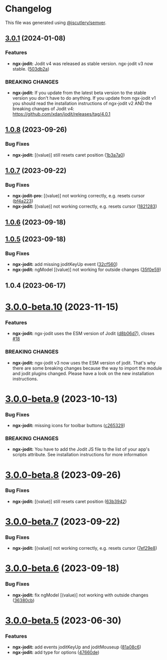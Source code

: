 # Changelog

This file was generated using [@jscutlery/semver](https://github.com/jscutlery/semver).

## [3.0.1](https://github.com/julianpoemp/ngx-jodit/compare/ngx-jodit-3.0.0-beta.10...ngx-jodit-3.0.1) (2024-01-08)


### Features

* **ngx-jodit:** Jodit v4 was released as stable version. ngx-jodit v3 now stable. ([503db2a](https://github.com/julianpoemp/ngx-jodit/commit/503db2adea178177551160863715b4baa2f28c9c))


### BREAKING CHANGES

* **ngx-jodit:** If you update from the latest beta version to the
stable version you don't have to do anything. If you update from
ngx-jodit v1 you should read the installation instructions of ngx-jodit
v2 AND the breaking changes of Jodit v4:
https://github.com/xdan/jodit/releases/tag/4.0.1



## [1.0.8](https://github.com/julianpoemp/ngx-jodit/compare/ngx-jodit-3.0.0-beta.7...ngx-jodit-1.0.8) (2023-09-26)


### Bug Fixes

* **ngx-jodit:** [(value)] still resets caret position ([1b3a7a0](https://github.com/julianpoemp/ngx-jodit/commit/1b3a7a0a4e47faa491c3fe4c2f98d7abb8c7fa44))



## [1.0.7](https://github.com/julianpoemp/ngx-jodit/compare/ngx-jodit-3.0.0-beta.6...ngx-jodit-1.0.7) (2023-09-22)


### Bug Fixes

* **ngx-jodit-pro:** [(value)] not working correctly, e.g. resets cursor ([bf4a223](https://github.com/julianpoemp/ngx-jodit/commit/bf4a223dabeda5dc91cb1b1456804296da9aeefa))
* **ngx-jodit:** [(value)] not working correctly, e.g. resets cursor ([1821283](https://github.com/julianpoemp/ngx-jodit/commit/182128372ffb21b4be5b7b6907b063800e71a9ce))



## [1.0.6](https://github.com/julianpoemp/ngx-jodit/compare/ngx-jodit-1.0.5...ngx-jodit-1.0.6) (2023-09-18)



## [1.0.5](https://github.com/julianpoemp/ngx-jodit/compare/ngx-jodit-3.0.0-beta.5...ngx-jodit-1.0.5) (2023-09-18)


### Bug Fixes

* **ngx-jodit:** add missing joditKeyUp event ([32cf560](https://github.com/julianpoemp/ngx-jodit/commit/32cf560452a623543ad178bc1f2dd93357ecd9ca))
* **ngx-jodit:** ngModel [(value)] not working for outside changes ([35f0e59](https://github.com/julianpoemp/ngx-jodit/commit/35f0e5906781fd9b1665d875485a1e9c6811ab47))



## 1.0.4 (2023-06-17)



# [3.0.0-beta.10](https://github.com/julianpoemp/ngx-jodit/compare/ngx-jodit-3.0.0-beta.9...ngx-jodit-3.0.0-beta.10) (2023-11-15)


### Features

* **ngx-jodit:** ngx-jodit uses the ESM version of Jodit ([d8b06d7](https://github.com/julianpoemp/ngx-jodit/commit/d8b06d7fdb34320bda58b9b95bcd3ee24d4aa8c5)), closes [#18](https://github.com/julianpoemp/ngx-jodit/issues/18)


### BREAKING CHANGES

* **ngx-jodit:** ngx-jodit v3 now uses the ESM version of jodit. That's
why there are some breaking changes because the way to import the module
and jodit plugins changed. Please have a look on the new installation
instructions.



# [3.0.0-beta.9](https://github.com/julianpoemp/ngx-jodit/compare/ngx-jodit-3.0.0-beta.8...ngx-jodit-3.0.0-beta.9) (2023-10-13)


### Bug Fixes

* **ngx-jodit:** missing icons for toolbar buttons ([c265329](https://github.com/julianpoemp/ngx-jodit/commit/c26532988d92b3ad402d62327452d779c5ccfc81))


### BREAKING CHANGES

* **ngx-jodit:** You have to add the Jodit JS file to the list of your
app's scripts attribute. See installation instructions for more
information



# [3.0.0-beta.8](https://github.com/julianpoemp/ngx-jodit/compare/ngx-jodit-3.0.0-beta.7...ngx-jodit-3.0.0-beta.8) (2023-09-26)


### Bug Fixes

* **ngx-jodit:** [(value)] still resets caret position ([63b3942](https://github.com/julianpoemp/ngx-jodit/commit/63b39423148a157cbbc6e82ad537668edeb288b3))



# [3.0.0-beta.7](https://github.com/julianpoemp/ngx-jodit/compare/ngx-jodit-3.0.0-beta.6...ngx-jodit-3.0.0-beta.7) (2023-09-22)


### Bug Fixes

* **ngx-jodit:** [(value)] not working correctly, e.g. resets cursor ([7ef29e8](https://github.com/julianpoemp/ngx-jodit/commit/7ef29e81cf6656128326fee1354d67cf03be1d69))



# [3.0.0-beta.6](https://github.com/julianpoemp/ngx-jodit/compare/ngx-jodit-3.0.0-beta.5...ngx-jodit-3.0.0-beta.6) (2023-09-18)


### Bug Fixes

* **ngx-jodit:** fix ngModel [(value)] not working with outside changes ([36380cb](https://github.com/julianpoemp/ngx-jodit/commit/36380cbce5c8a58fdb1032e4c0934172a174cd10))



# [3.0.0-beta.5](https://github.com/julianpoemp/ngx-jodit/compare/ngx-jodit-3.0.0-beta.4...ngx-jodit-3.0.0-beta.5) (2023-06-30)


### Features

* **ngx-jodit:** add events joditKeyUp and joditMouseup ([81a08c6](https://github.com/julianpoemp/ngx-jodit/commit/81a08c66dc2eb9b79e047c2608294fa0f8e25e43))
* **ngx-jodit:** add type for options ([47660de](https://github.com/julianpoemp/ngx-jodit/commit/47660de12399e4510502f996cd7779c38bfa6660))
